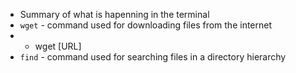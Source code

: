 - Summary of what is hapenning in the terminal
- `wget` - command used for downloading files from the internet 
- - wget [URL]
- `find` - command used for searching files in a directory hierarchy

